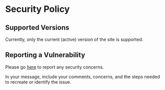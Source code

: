 # Security Policy

## Supported Versions

Currently, only the current (active) version of the site is supported.

## Reporting a Vulnerability

Please go [here](https://simeononsecurity.com/contactus/) to report any security concerns. 

In your message, include your comments, concerns, and the steps needed to recreate or identify the issue.

